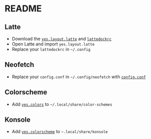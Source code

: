 # README

## Latte
- Download the [`yes.layout.latte`](https://github.com/ymfyw/kde-config/blob/main/latte/yes.layout.latte) and [`lattedockrc`](https://github.com/ymfyw/kde-config/blob/main/latte/lattedockrc)
- Open Latte and import `yes.layout.latte`
- Replace your `lattedockrc` in `~/.config`

## Neofetch
- Replace your `config.conf` in `~/.config/neofetch` with [`config.conf`](https://github.com/ymfyw/kde-config/blob/main/neofetch/config.conf)

## Colorscheme
- Add [`yes.colors`](https://github.com/ymfyw/kde-config/blob/main/colors/yes.colors) to `~/.local/share/color-schemes`

## Konsole
- Add [`yes.colorscheme`](https://github.com/ymfyw/kde-config/blob/main/konsole/yes.colorscheme) to `~.local/share/konsole`
